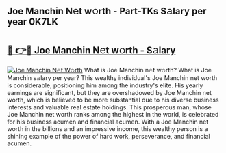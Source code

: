 ## Joe Manchin N𝚎t w𝚘rth - Part-TKs S𝚊lary per year 0K7LK

# <h2><a href="http://gc4sldc.nevu.top/?p=Joe+Manchin">🔗 👉🔴 Joe Manchin N𝚎t w𝚘rth - S𝚊lary</a></h2>

[![Joe Manchin N𝚎t W𝚘rth](https://i.imgur.com/Oavwk0R.jpeg)](http://gc4sldc.nevu.top/?p=Joe+Manchin)
What is Joe Manchin n𝚎t w𝚘rth? What is Joe Manchin s𝚊lary per year?
This wealthy individual's Joe Manchin net worth is considerable, positioning him among the industry's elite. His yearly earnings are significant, but they are overshadowed by Joe Manchin net worth, which is believed to be more substantial due to his diverse business interests and valuable real estate holdings. This prosperous man, whose Joe Manchin net worth ranks among the highest in the world, is celebrated for his business acumen and financial acumen. With a Joe Manchin net worth in the billions and an impressive income, this wealthy person is a shining example of the power of hard work, perseverance, and financial acumen.
